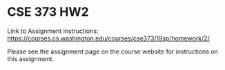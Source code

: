 # CSE 373 HW2

Link to Assignment instructions: https://courses.cs.washington.edu/courses/cse373/19sp/homework/2/

Please see the assignment page on the course website for instructions on this assignment. 
